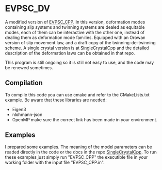 # EVPSC_DV
A modified version of [EVPSC_CPP](https://github.com/Kecheng96/EVPSC_CPP). In this version, deformation modes containing slip systems and twinning systems are dealed as equitable modes, each of them can be interactive with the other one, instead of dealing them as deformation mode families. Equipped with an Orowan version of slip movement law, and a draft copy of the twinning-de-twinning scheme. A single crystal version is at [SingleCrystalCpp](https://github.com/ShawnWolgu/SingleCrystalCpp) and the detailed description of the deformation laws can be obtained in that repo.

This program is still ongoing so it is still not easy to use, and the code may be renewed sometimes.

## Compilation
To compile this code you can use cmake and refer to the CMakeLists.txt example. Be aware that these libraries are needed:
- Eigen3
- nlohmann-json
- OpenMP
make sure the correct link has been made in your environment.

## Examples
I prepared some examples. The meaning of the model parameters can be readed directly in the code or the docs in the repo [SingleCrystalCpp](https://github.com/ShawnWolgu/SingleCrystalCpp). To run these examples just simply run "EVPSC_CPP" the executible file in your working folder with the input file "EVPSC_CPP.in".

